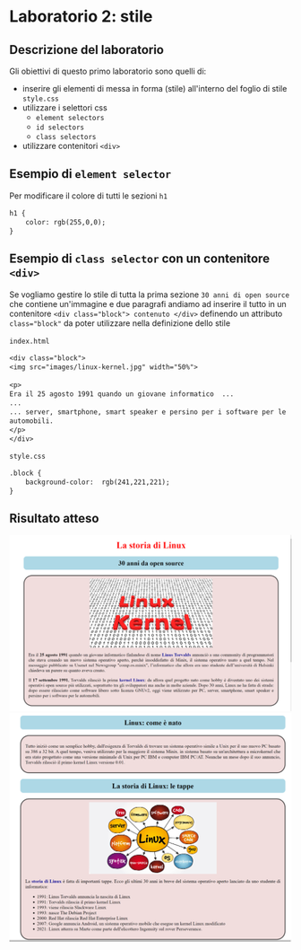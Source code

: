 # Laboratorio 2: stile

## Descrizione del laboratorio
Gli obiettivi di questo primo laboratorio sono quelli di:

- inserire gli elementi di messa in forma (stile) all'interno del foglio di stile `style.css`
- utilizzare i selettori css
    - `element selectors`
    - `id selectors`
    - `class selectors` 
- utilizzare contenitori `<div>`

## Esempio di `element selector`
Per modificare il colore di tutti le sezioni `h1`

```
h1 {
    color: rgb(255,0,0);
}
```
## Esempio di `class selector` con un contenitore `<div>`

Se vogliamo gestire lo stile di tutta la prima sezione `30 anni di open source` che contiene un'immagine e due paragrafi andiamo ad inserire il tutto in un contenitore `<div class="block"> contenuto </div>` definendo un attributo `class="block"` da poter utilizzare nella definizione dello stile

`index.html`
```
<div class="block">
<img src="images/linux-kernel.jpg" width="50%">

<p>
Era il 25 agosto 1991 quando un giovane informatico  ...
...
... server, smartphone, smart speaker e persino per i software per le automobili.
</p>
</div>

```

`style.css`
```
.block {
    background-color:  rgb(241,221,221);
}
```

## Risultato atteso
![parte1](image-3.png)
![parte 2](image-4.png)
